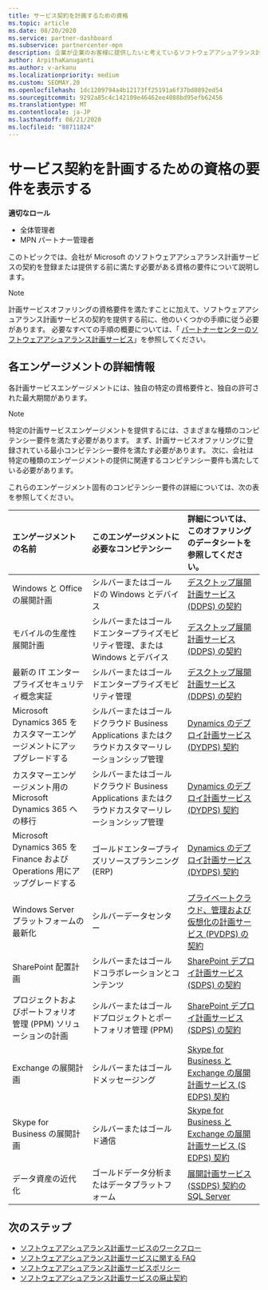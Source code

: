 ```yaml
---
title: サービス契約を計画するための資格
ms.topic: article
ms.date: 08/20/2020
ms.service: partner-dashboard
ms.subservice: partnercenter-mpn
description: 企業が企業のお客様に提供したいと考えているソフトウェアアシュアランス計画サービスの各契約の資格要件について説明します。
author: ArpithaKanuganti
ms.author: v-arkanu
ms.localizationpriority: medium
ms.custom: SEOMAY.20
ms.openlocfilehash: 1dc1209794a4b12173ff25191a6f37bd0892ed54
ms.sourcegitcommit: 9292a85c4c142109e46462ee4088bd95efb62456
ms.translationtype: MT
ms.contentlocale: ja-JP
ms.lasthandoff: 08/21/2020
ms.locfileid: "88711824"
---
```

# <a name="view-eligibility-requirements-for-planning-services-engagements"></a>サービス契約を計画するための資格の要件を表示する

**適切なロール**

- 全体管理者
- MPN パートナー管理者

このトピックでは、会社が Microsoft のソフトウェアアシュアランス計画サービスの契約を登録または提供する前に満たす必要がある資格の要件について説明します。

>[!NOTE]
> 計画サービスオファリングの資格要件を満たすことに加えて、ソフトウェアアシュアランス計画サービスの契約を提供する前に、他のいくつかの手順に従う必要があります。 必要なすべての手順の概要については、「 [パートナーセンターのソフトウェアアシュアランス計画サービス](software-assurance-dps.md)」を参照してください。

## <a name="learn-more-about-each-engagement"></a>各エンゲージメントの詳細情報

各計画サービスエンゲージメントには、独自の特定の資格要件と、独自の許可された最大期間があります。

> [!NOTE]
> 特定の計画サービスエンゲージメントを提供するには、さまざまな種類のコンピテンシー要件を満たす必要があります。 まず、計画サービスオファリングに登録されている最小コンピテンシー要件を満たす必要があります。 次に、会社は特定の種類のエンゲージメントの提供に関連するコンピテンシー要件も満たしている必要があります。

これらのエンゲージメント固有のコンピテンシー要件の詳細については、次の表を参照してください。

| エンゲージメントの名前 | このエンゲージメントに必要なコンピテンシー | 詳細については、このオファリングのデータシートを参照してください。 |
|:--- |:--- |:--- |
| Windows と Office の展開計画  | シルバーまたはゴールドの Windows とデバイス  |  [デスクトップ展開計画サービス (DDPS) の契約](https://go.microsoft.com/fwlink/?linkid=2116072)
| モバイルの生産性展開計画  | シルバーまたはゴールドエンタープライズモビリティ管理、または Windows とデバイス  | [デスクトップ展開計画サービス (DDPS) の契約](https://go.microsoft.com/fwlink/?linkid=2116072) |  
| 最新の IT エンタープライズセキュリティ概念実証 |  シルバーまたはゴールドエンタープライズモビリティ管理  | [デスクトップ展開計画サービス (DDPS) の契約](https://go.microsoft.com/fwlink/?linkid=2116072) |  
| Microsoft Dynamics 365 をカスタマーエンゲージメントにアップグレードする  | シルバーまたはゴールドクラウド Business Applications またはクラウドカスタマーリレーションシップ管理  | [Dynamics のデプロイ計画サービス (DYDPS) 契約](https://go.microsoft.com/fwlink/?linkid=2116073)
| カスタマーエンゲージメント用の Microsoft Dynamics 365 への移行  | シルバーまたはゴールドクラウド Business Applications またはクラウドカスタマーリレーションシップ管理  | [Dynamics のデプロイ計画サービス (DYDPS) 契約](https://go.microsoft.com/fwlink/?linkid=2116073)
| Microsoft Dynamics 365 を Finance および Operations 用にアップグレードする  | ゴールドエンタープライズリソースプランニング (ERP)  | [Dynamics のデプロイ計画サービス (DYDPS) 契約](https://go.microsoft.com/fwlink/?linkid=2116073)  |
| Windows Server プラットフォームの最新化 | シルバーデータセンター | [プライベートクラウド、管理および仮想化の計画サービス (PVDPS) の契約](https://go.microsoft.com/fwlink/?linkid=2115982) |
| SharePoint 配置計画  | シルバーまたはゴールドコラボレーションとコンテンツ  | [SharePoint デプロイ計画サービス (SDPS) の契約](https://go.microsoft.com/fwlink/?linkid=2116074)  |
| プロジェクトおよびポートフォリオ管理 (PPM) ソリューションの計画  | シルバーまたはゴールドプロジェクトとポートフォリオ管理 (PPM)  | [SharePoint デプロイ計画サービス (SDPS) の契約](https://go.microsoft.com/fwlink/?linkid=2116074)  |
| Exchange の展開計画  | シルバーまたはゴールドメッセージング  | [Skype for Business と Exchange の展開計画サービス (S EDPS) 契約](https://go.microsoft.com/fwlink/?linkid=2116075)  |
Skype for Business の展開計画  | シルバーまたはゴールド通信  | [Skype for Business と Exchange の展開計画サービス (S EDPS) 契約](https://go.microsoft.com/fwlink/?linkid=2116075)  |
| データ資産の近代化  | ゴールドデータ分析またはデータプラットフォーム  | [展開計画サービス (SSDPS) 契約の SQL Server](https://go.microsoft.com/fwlink/?linkid=2116076)  |

## <a name="next-steps"></a>次のステップ

- [ソフトウェアアシュアランス計画サービスのワークフロー](https://go.microsoft.com/fwlink/?linkid=2115983)
- [ソフトウェアアシュアランス計画サービスに関する FAQ](https://go.microsoft.com/fwlink/?linkid=2116077)
- [ソフトウェアアシュアランス計画サービスポリシー](https://go.microsoft.com/fwlink/?linkid=2115984)
- [ソフトウェアアシュアランス計画サービスの廃止契約](https://query.prod.cms.rt.microsoft.com/cms/api/am/binary/RE4sln9)
